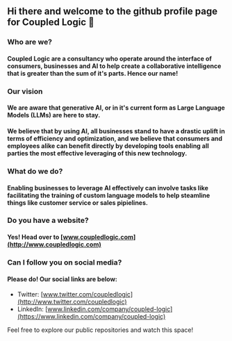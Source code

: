 ## Hi there and welcome to the github profile page for Coupled Logic 👋

### Who are we?
#### Coupled Logic are a consultancy who operate around the interface of consumers, businesses and AI to help create a collaborative intelligence that is greater than the sum of it's parts. Hence our name!

### Our vision
#### We are aware that generative AI, or in it's current form as Large Language Models (LLMs) are here to stay.
#### We believe that by using AI, all businesses stand to have a drastic uplift in terms of efficiency and optimization, and we believe that consumers and employees alike can benefit directly by developing tools enabling all parties the most effective leveraging of this new technology.

### What do we do?
#### Enabling businesses to leverage AI effectively can involve tasks like facilitating the training of custom language models to help steamline things like customer service or sales pipielines.

### Do you have a website?
#### Yes! Head over to [www.coupledlogic.com](http://www.coupledlogic.com)

### Can I follow you on social media?
#### Please do! Our social links are below:
- Twitter: [www.twitter.com/coupledlogic](http://www.twitter.com/coupledlogic)
- LinkedIn: [www.linkedin.com/company/coupled-logic](https://www.linkedin.com/company/coupled-logic)

Feel free to explore our public repositories and watch this space!


<!--

-->
